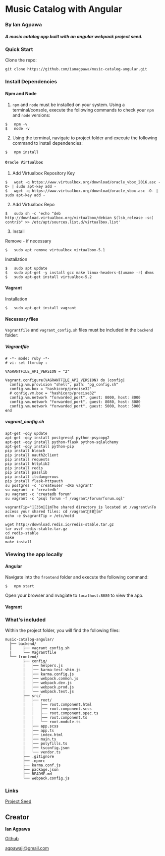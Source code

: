 # Music Catalog with Angular
### By Ian Agpawa
##### A music catalog app built with an angular webpack project seed.


### Quick Start
Clone the repo: 
```
git clone https://github.com/ianagpawa/music-catalog-angular.git
```

### Install Dependencies
#### Npm and Node
1.  `npm` and `node` must be installed on your system.  Using a terminal/console, execute the following commands to check your `npm` and `node` versions:
```
$   npm -v
$   node -v
```
2. Using the terminal, navigate to project folder and execute the following command to install dependencies:
```
$   npm install
```

#### `Oracle Virtualbox`
1. Add Virtualbox Repository Key
```
$   wget -q https://www.virtualbox.org/download/oracle_vbox_2016.asc -O- | sudo apt-key add -
$   wget -q https://www.virtualbox.org/download/oracle_vbox.asc -O- | sudo apt-key add -
```

2. Add Virtualbox Repo
```
$   sudo sh -c 'echo "deb http://download.virtualbox.org/virtualbox/debian $(lsb_release -sc) contrib" >> /etc/apt/sources.list.d/virtualbox.list'
```

3. Install

Remove - if necessary
```
$   sudo apt remove virtualbox virtualbox-5.1
```

Installation
```
$   sudo apt update
$   sudo apt-get -y install gcc make linux-headers-$(uname -r) dkms
$   sudo apt-get install virtualbox-5.2
```

#### Vagrant
Installation
```
$   sudo apt-get install vagrant
```


#### Necessary files
`Vagrantfile` and `vagrant_config.sh` files must be included in the `backend` folder:

##### Vagrantfile
```
# -*- mode: ruby -*-
# vi: set ft=ruby :

VAGRANTFILE_API_VERSION = "2"

Vagrant.configure(VAGRANTFILE_API_VERSION) do |config|
  config.vm.provision "shell", path: "pg_config.sh"
  config.vm.box = "hashicorp/precise32"
  # config.vm.box = "hashicorp/precise32"
  config.vm.network "forwarded_port", guest: 8000, host: 8000
  config.vm.network "forwarded_port", guest: 8080, host: 8080
  config.vm.network "forwarded_port", guest: 5000, host: 5000
end
```

##### vagrant_config.sh
```
apt-get -qqy update
apt-get -qqy install postgresql python-psycopg2
apt-get -qqy install python-flask python-sqlalchemy
apt-get -qqy install python-pip
pip install bleach
pip install oauth2client
pip install requests
pip install httplib2
pip install redis
pip install passlib
pip install itsdangerous
pip install flask-httpauth
su postgres -c 'createuser -dRS vagrant'
su vagrant -c 'createdb'
su vagrant -c 'createdb forum'
su vagrant -c 'psql forum -f /vagrant/forum/forum.sql'

vagrantTip="[35m[1mThe shared directory is located at /vagrant\nTo access your shared files: cd /vagrant(B[m"
echo -e $vagrantTip > /etc/motd

wget http://download.redis.io/redis-stable.tar.gz
tar xvzf redis-stable.tar.gz
cd redis-stable
make
make install
```

### Viewing the app locally

#### Angular
Navigate into the `frontend` folder and execute the following command:
```
$   npm start
```
Open your browser and nvagiate to `localhost:8080` to view the app.
#### Vagrant

### What's included
Within the project folder, you will find the following files:

```
music-catalog-angular/
  ├── backend/
  |     ├── vagrant_config.sh
  |     └── Vagrantfile
  └── frontend/
        ├── config/
        |   ├── helpers.js
        |   ├── karma-test-shim.js
        |   ├── karma.config.js
        |   ├── webpack.common.js
        |   ├── webpack.dev.js
        |   ├── webpack.prod.js
        |   └── webpack.test.js
        ├── src/
        |   ├── root/
        |   |   ├── root.component.html
        |   |   ├── root.component.scss
        |   |   ├── root.component.spec.ts
        |   |   ├── root.component.ts
        |   |   └── root.module.ts
        |   ├── app.scss
        |   ├── app.ts
        |   ├── index.html
        |   ├── main.ts
        |   ├── polyfills.ts
        |   ├── tsconfig.json
        |   └── vendor.ts
        ├── .gitignore
        ├── .npmrc
        ├── karma.conf.js
        ├── package.json
        ├── README.md
        └── webpack.config.js
```

### Links
[Project Seed](https://github.com/ianagpawa/angular-webpack-seed)

## Creator

**Ian Agpawa**

[Github](https://github.com/ianagpawa)

agpawaji@gmail.com
